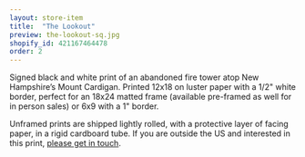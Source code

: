 ```yaml
---
layout: store-item
title:  "The Lookout"
preview: the-lookout-sq.jpg
shopify_id: 421167464478
order: 2
---
```


Signed black and white print of an abandoned fire tower atop New Hampshire’s Mount Cardigan. Printed 12x18 on luster paper with a 1/2" white border, perfect for an 18x24 matted frame (available pre-framed as well for in person sales) or 6x9 with a 1" border.

Unframed prints are shipped lightly rolled, with a protective layer of facing paper, in a rigid cardboard tube. If you are outside the US and interested in this print, [please get in touch](http://jimmynotjim.com/about#contact).